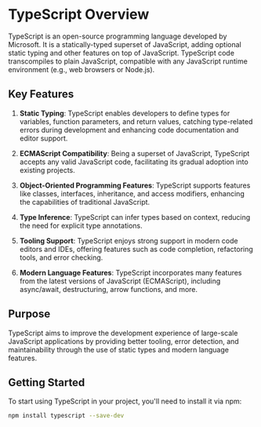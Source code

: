 # TypeScript Overview

TypeScript is an open-source programming language developed by Microsoft. It is a statically-typed superset of JavaScript, adding optional static typing and other features on top of JavaScript. TypeScript code transcompiles to plain JavaScript, compatible with any JavaScript runtime environment (e.g., web browsers or Node.js).

## Key Features

1. **Static Typing**: TypeScript enables developers to define types for variables, function parameters, and return values, catching type-related errors during development and enhancing code documentation and editor support.

2. **ECMAScript Compatibility**: Being a superset of JavaScript, TypeScript accepts any valid JavaScript code, facilitating its gradual adoption into existing projects.

3. **Object-Oriented Programming Features**: TypeScript supports features like classes, interfaces, inheritance, and access modifiers, enhancing the capabilities of traditional JavaScript.

4. **Type Inference**: TypeScript can infer types based on context, reducing the need for explicit type annotations.

5. **Tooling Support**: TypeScript enjoys strong support in modern code editors and IDEs, offering features such as code completion, refactoring tools, and error checking.

6. **Modern Language Features**: TypeScript incorporates many features from the latest versions of JavaScript (ECMAScript), including async/await, destructuring, arrow functions, and more.

## Purpose

TypeScript aims to improve the development experience of large-scale JavaScript applications by providing better tooling, error detection, and maintainability through the use of static types and modern language features.

## Getting Started

To start using TypeScript in your project, you'll need to install it via npm:

```bash
npm install typescript --save-dev
